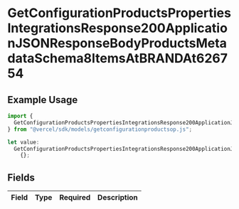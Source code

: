 # GetConfigurationProductsPropertiesIntegrationsResponse200ApplicationJSONResponseBodyProductsMetadataSchema8ItemsAtBRANDAt626754

## Example Usage

```typescript
import {
  GetConfigurationProductsPropertiesIntegrationsResponse200ApplicationJSONResponseBodyProductsMetadataSchema8ItemsAtBRANDAt626754,
} from "@vercel/sdk/models/getconfigurationproductsop.js";

let value:
  GetConfigurationProductsPropertiesIntegrationsResponse200ApplicationJSONResponseBodyProductsMetadataSchema8ItemsAtBRANDAt626754 =
    {};
```

## Fields

| Field       | Type        | Required    | Description |
| ----------- | ----------- | ----------- | ----------- |